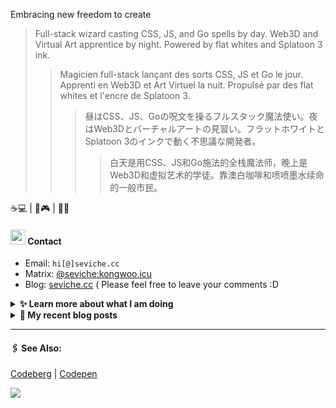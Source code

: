 Embracing new freedom to create

> Full-stack wizard casting CSS, JS, and Go spells by day. Web3D and Virtual Art apprentice by night. Powered by flat whites and Splatoon 3 ink.
>> Magicien full-stack lançant des sorts CSS, JS et Go le jour. Apprenti en Web3D et Art Virtuel la nuit. Propulsé par des flat whites et l'encre de Splatoon 3.
>>> 昼はCSS、JS、Goの呪文を操るフルスタック魔法使い。夜はWeb3Dとバーチャルアートの見習い。フラットホワイトとSplatoon 3のインクで動く不思議な開発者。
>>>> 白天是用CSS、JS和Go施法的全栈魔法师，晚上是Web3D和虚拟艺术的学徒。靠澳白咖啡和喷喷墨水续命的一般市民。

☕💻 | 🦑🎮 | 🎨🌐


####  <img src="https://cdn.discordapp.com/emojis/491270848032800768.png?size=128" style="width:24px;"> Contact  

- Email: `hi[@]seviche.cc`
- Matrix: [@seviche:kongwoo.icu](https://matrix.to/#/@seviche:kongwoo.icu)
- Blog: [seviche.cc](https://seviche.cc) 
  ( Please feel free to leave your comments :D 


<details>
  <summary><b> ✨ Learn more about what I am doing</b>
  </summary>


  
#### 👷 What I'm currently working on

- [Sevichecc/Hugo-theme-bear](https://github.com/Sevichecc/Hugo-theme-bear) -  (4 weeks ago)
- [raycast/extensions](https://github.com/raycast/extensions) - Everything you need to extend Raycast. (4 weeks ago)
- [unovue/inspira-ui](https://github.com/unovue/inspira-ui) - Build beautiful website using Vue &amp; Nuxt. (1 month ago)
- [Sevichecc/devSite](https://github.com/Sevichecc/devSite) -  (1 month ago)
- [runyutech/rainyun-doc](https://github.com/runyutech/rainyun-doc) - 📚 雨云百科的源码，欢迎发起PR，一起来编写吧！ (2 months ago)
  <br>
#### 🌱 My latest projects

- [Sevichecc/calendar-heatmap](https://github.com/Sevichecc/calendar-heatmap) - 
- [Sevichecc/fish-french-greeting](https://github.com/Sevichecc/fish-french-greeting) - Greets user with French word of the day from Transparent Language API and random kaomoji.
- [Sevichecc/meow-one-page-resume](https://github.com/Sevichecc/meow-one-page-resume) - A cat-powered one-page resume template 🐱
- [Sevichecc/miniflux-js](https://github.com/Sevichecc/miniflux-js) - Unofficial JavaScript SDK for Miniflux.
- [Sevichecc/games101](https://github.com/Sevichecc/games101) - 
  

#### 🔨 My recent Pull Requests


- [Fix the `mastodon` extension](https://github.com/raycast/extensions/pull/18407) on [raycast/extensions](https://github.com/raycast/extensions) (1 month ago)
- [Fix bun CLI](https://github.com/unovue/inspira-ui/pull/173) on [unovue/inspira-ui](https://github.com/unovue/inspira-ui) (1 month ago)
- [Update about.md](https://github.com/bambooom/bambooom.github.io/pull/28) on [bambooom/bambooom.github.io](https://github.com/bambooom/bambooom.github.io) (4 months ago)
- [Update friends.md](https://github.com/LitoMore/litomore.me/pull/1) on [LitoMore/litomore.me](https://github.com/LitoMore/litomore.me) (4 months ago)
- [Update friends.ts](https://github.com/kwaa/blog/pull/4) on [kwaa/blog](https://github.com/kwaa/blog) (4 months ago)


#### 🔭 Latest releases I've contributed to


- [miniflux/v2](https://github.com/miniflux/v2) ([2.2.8](https://github.com/miniflux/v2/releases/tag/2.2.8), 1 week ago) - Minimalist and opinionated feed reader
- [Sevichecc/miniflux-js](https://github.com/Sevichecc/miniflux-js) ([v0.0.6](https://github.com/Sevichecc/miniflux-js/releases/tag/v0.0.6), 4 months ago) - Unofficial JavaScript SDK for Miniflux.

</details>


<details>
  <summary><b> 📜 My recent blog posts</b></summary>
  <br/>


- [在DuckDuckGo和Google搜索结果中屏蔽CSDN](https://sevic.me/2025-04-08) (4 weeks ago)
- [我在看什么 · 2024年3月 - 2025年3月](https://sevic.me/2025-03-22-reading) (1 month ago)
- [Git使用随记](https://sevic.me/2024-10-28-git) (6 months ago)
- [为Obsidian添加仿真荧光笔高亮样式](https://sevic.me/2024-10-14-obsidian-highlight) (6 months ago)
- [使用 Obsidian 三年之后的设置 （外观篇）](https://sevic.me/2024-09-14-obsidian-apperance) (7 months ago)
</details>


---

####  🖇️ See Also:
[Codeberg](https://codeberg.org/Sevichecc) | [Codepen](https://codepen.io/sevichee)

![](https://usc1.contabostorage.com/cc0b816231a841b1b0232d5ef0c6deb1:image/2024/10/c7426042aedbd9c96f12f1c2a0b51ed4.PNG)
